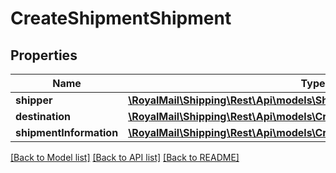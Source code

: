# CreateShipmentShipment

## Properties
Name | Type | Description | Notes
------------ | ------------- | ------------- | -------------
**shipper** | [**\RoyalMail\Shipping\Rest\Api\models\Shipper**](Shipper.md) |  | [optional] 
**destination** | [**\RoyalMail\Shipping\Rest\Api\models\CreateShipmentDestination**](CreateShipmentDestination.md) |  | 
**shipmentInformation** | [**\RoyalMail\Shipping\Rest\Api\models\CreateShipmentShipmentInformation**](CreateShipmentShipmentInformation.md) |  | 

[[Back to Model list]](../README.md#documentation-for-models) [[Back to API list]](../README.md#documentation-for-api-endpoints) [[Back to README]](../README.md)

